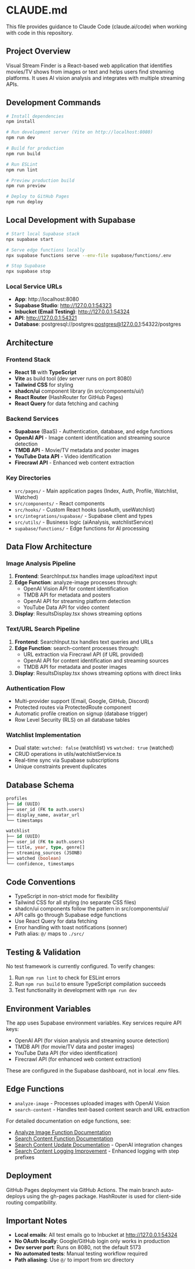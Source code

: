 # CLAUDE.md

This file provides guidance to Claude Code (claude.ai/code) when working with code in this repository.

## Project Overview

Visual Stream Finder is a React-based web application that identifies movies/TV shows from images or text and helps users find streaming platforms. It uses AI vision analysis and integrates with multiple streaming APIs.

## Development Commands

```bash
# Install dependencies
npm install

# Run development server (Vite on http://localhost:8080)
npm run dev

# Build for production
npm run build

# Run ESLint
npm run lint

# Preview production build
npm run preview

# Deploy to GitHub Pages
npm run deploy
```

## Local Development with Supabase

```bash
# Start local Supabase stack
npx supabase start

# Serve edge functions locally
npx supabase functions serve --env-file supabase/functions/.env

# Stop Supabase
npx supabase stop
```

### Local Service URLs
- **App**: http://localhost:8080
- **Supabase Studio**: http://127.0.0.1:54323
- **Inbucket (Email Testing)**: http://127.0.0.1:54324
- **API**: http://127.0.0.1:54321
- **Database**: postgresql://postgres:postgres@127.0.0.1:54322/postgres

## Architecture

### Frontend Stack
- **React 18** with **TypeScript**
- **Vite** as build tool (dev server runs on port 8080)
- **Tailwind CSS** for styling
- **shadcn/ui** component library (in src/components/ui/)
- **React Router** (HashRouter for GitHub Pages)
- **React Query** for data fetching and caching

### Backend Services
- **Supabase** (BaaS) - Authentication, database, and edge functions
- **OpenAI API** - Image content identification and streaming source detection
- **TMDB API** - Movie/TV metadata and poster images
- **YouTube Data API** - Video identification
- **Firecrawl API** - Enhanced web content extraction

### Key Directories
- `src/pages/` - Main application pages (Index, Auth, Profile, Watchlist, Watched)
- `src/components/` - React components
- `src/hooks/` - Custom React hooks (useAuth, useWatchlist)
- `src/integrations/supabase/` - Supabase client and types
- `src/utils/` - Business logic (aiAnalysis, watchlistService)
- `supabase/functions/` - Edge functions for AI processing

## Data Flow Architecture

### Image Analysis Pipeline
1. **Frontend**: SearchInput.tsx handles image upload/text input
2. **Edge Function**: analyze-image processes through:
   - OpenAI Vision API for content identification
   - TMDB API for metadata and posters
   - OpenAI API for streaming platform detection
   - YouTube Data API for video content
3. **Display**: ResultsDisplay.tsx shows streaming options

### Text/URL Search Pipeline
1. **Frontend**: SearchInput.tsx handles text queries and URLs
2. **Edge Function**: search-content processes through:
   - URL extraction via Firecrawl API (if URL provided)
   - OpenAI API for content identification and streaming sources
   - TMDB API for metadata and poster images
3. **Display**: ResultsDisplay.tsx shows streaming options with direct links

### Authentication Flow
- Multi-provider support (Email, Google, GitHub, Discord)
- Protected routes via ProtectedRoute component
- Automatic profile creation on signup (database trigger)
- Row Level Security (RLS) on all database tables

### Watchlist Implementation
- Dual state: `watched: false` (watchlist) vs `watched: true` (watched)
- CRUD operations in utils/watchlistService.ts
- Real-time sync via Supabase subscriptions
- Unique constraints prevent duplicates

## Database Schema

```sql
profiles
├── id (UUID)
├── user_id (FK to auth.users)
├── display_name, avatar_url
└── timestamps

watchlist
├── id (UUID)
├── user_id (FK to auth.users)
├── title, year, type, genre[]
├── streaming_sources (JSONB)
├── watched (boolean)
└── confidence, timestamps
```

## Code Conventions

- TypeScript in non-strict mode for flexibility
- Tailwind CSS for all styling (no separate CSS files)
- shadcn/ui components follow the pattern in src/components/ui/
- API calls go through Supabase edge functions
- Use React Query for data fetching
- Error handling with toast notifications (sonner)
- Path alias: `@/` maps to `./src/`

## Testing & Validation

No test framework is currently configured. To verify changes:
1. Run `npm run lint` to check for ESLint errors
2. Run `npm run build` to ensure TypeScript compilation succeeds
3. Test functionality in development with `npm run dev`

## Environment Variables

The app uses Supabase environment variables. Key services require API keys:
- OpenAI API (for vision analysis and streaming source detection)
- TMDB API (for movie/TV data and poster images)
- YouTube Data API (for video identification)
- Firecrawl API (for enhanced web content extraction)

These are configured in the Supabase dashboard, not in local .env files.

## Edge Functions

- `analyze-image` - Processes uploaded images with OpenAI Vision
- `search-content` - Handles text-based content search and URL extraction

For detailed documentation on edge functions, see:
- [Analyze Image Function Documentation](/docs/edge-functions/analyze-image.md)
- [Search Content Function Documentation](/docs/edge-functions/search-content.md)
- [Search Content Update Documentation](/docs/edge-functions/search-content-update.md) - OpenAI integration changes
- [Search Content Logging Improvement](/docs/edge-functions/search-content-logging-improvement.md) - Enhanced logging with step prefixes

## Deployment

GitHub Pages deployment via GitHub Actions. The main branch auto-deploys using the gh-pages package. HashRouter is used for client-side routing compatibility.

## Important Notes

- **Local emails**: All test emails go to Inbucket at http://127.0.0.1:54324
- **No OAuth locally**: Google/GitHub login only works in production
- **Dev server port**: Runs on 8080, not the default 5173
- **No automated tests**: Manual testing workflow required
- **Path aliasing**: Use `@/` to import from src directory